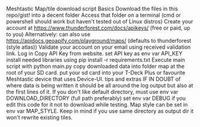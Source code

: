 Meshtastic Map/tile download script
Basics
Download the files in this repo/gist! into a decent folder
Access that folder on a terminal (cmd or powershell should work but haven't tested out of Linux distros)
Create your account at https://www.thunderforest.com/docs/apikeys/ (free or paid, up to you)
Alternatively: can also use https://apidocs.geoapify.com/playground/maps/ (defaults to thunderforest (style atlas))
Validate your account on your email using received validation link.
Log in
Copy API Key from website.
set API key as env var API_KEY
install needed libraries using pip install -r requirements.txt
Execute main script with python main.py
copy downloaded data into folder map at the root of your SD card.
put your sd card into your T-Deck Plus or favourite Meshtastic device that uses Device-UI.
tips and extras
IF IN DOUBT of where data is being written it should be all around the log output but also at the first lines of it.
If you don't like default directory, must use env var DOWNLOAD_DIRECTORY (full path preferably)
set env var DEBUG if you edit this code for it not to download while testing.
Map style can be set in env var MAP_STYLE. Keep in mind if you use same directory as output dir it won't rewrite existing tiles.
